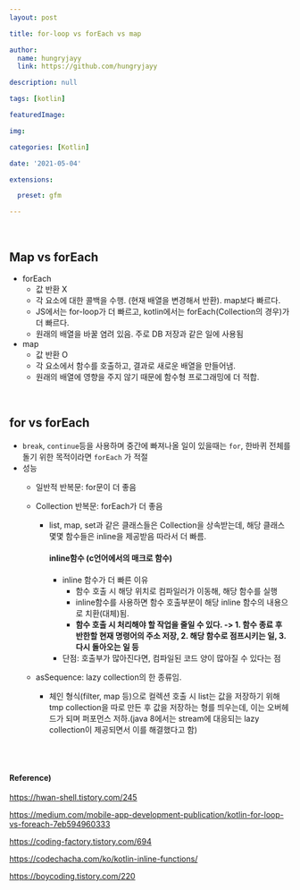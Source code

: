 ```yaml
---
layout: post

title: for-loop vs forEach vs map

author: 
  name: hungryjayy
  link: https://github.com/hungryjayy

description: null

tags: [kotlin]

featuredImage: 

img: 

categories: [Kotlin]

date: '2021-05-04'

extensions:

  preset: gfm

---
```


<br>

## Map vs forEach

* forEach
  * 값 반환 X
  * 각 요소에 대한 콜백을 수행. (현재 배열을 변경해서 반환). map보다 빠르다.
  * JS에서는 for-loop가 더 빠르고, kotlin에서는 forEach(Collection의 경우)가 더 빠르다.
  * 원래의 배열을 바꿀 염려 있음. 주로 DB 저장과 같은 일에 사용됨
* map
  * 값 반환 O
  * 각 요소에서 함수를 호출하고, 결과로 새로운 배열을 만들어냄.
  * 원래의 배열에 영향을 주지 않기 때문에 함수형 프로그래밍에 더 적합.

<br>

## for vs forEach

* `break`, `continue`등을 사용하며 중간에 빠져나올 일이 있을때는 `for`, 한바퀴 전체를 돌기 위한 목적이라면 `forEach` 가 적절
* 성능
  * 일반적 반복문: for문이 더 좋음
  * Collection 반복문: forEach가 더 좋음
    
    * list, map, set과 같은 클래스들은 Collection을 상속받는데, 해당 클래스 몇몇 함수들은 inline을 제공받음 따라서 더 빠름.
    
      #### inline함수 (c언어에서의 매크로 함수)
    
      * inline 함수가 더 빠른 이유 
        * 함수 호출 시 해당 위치로 컴파일러가 이동해, 해당 함수를 실행
        * inline함수를 사용하면 함수 호출부분이 해당 inline 함수의 내용으로 치환(대체)됨.
        * **함수 호출 시 처리해야 할 작업을 줄일 수 있다. -> 1. 함수 종료 후 반한할 현재 명령어의 주소 저장, 2. 해당 함수로 점프시키는 일, 3. 다시 돌아오는 일 등**
      * 단점: 호출부가 많아진다면, 컴파일된 코드 양이 많아질 수 있다는 점
  * asSequence: lazy collection의 한 종류임.
    
    * 체인 형식(filter, map 등)으로 컬렉션 호출 시 list는 값을 저장하기 위해 tmp collection을 따로 만든 후 값을 저장하는 형를 띄우는데, 이는 오버헤드가 되며 퍼포먼스 저하.(java 8에서는 stream에 대응되는 lazy collection이 제공되면서 이를 해결했다고 함)

<br><Br>

#### Reference)

https://hwan-shell.tistory.com/245

https://medium.com/mobile-app-development-publication/kotlin-for-loop-vs-foreach-7eb594960333

https://coding-factory.tistory.com/694

https://codechacha.com/ko/kotlin-inline-functions/

https://boycoding.tistory.com/220